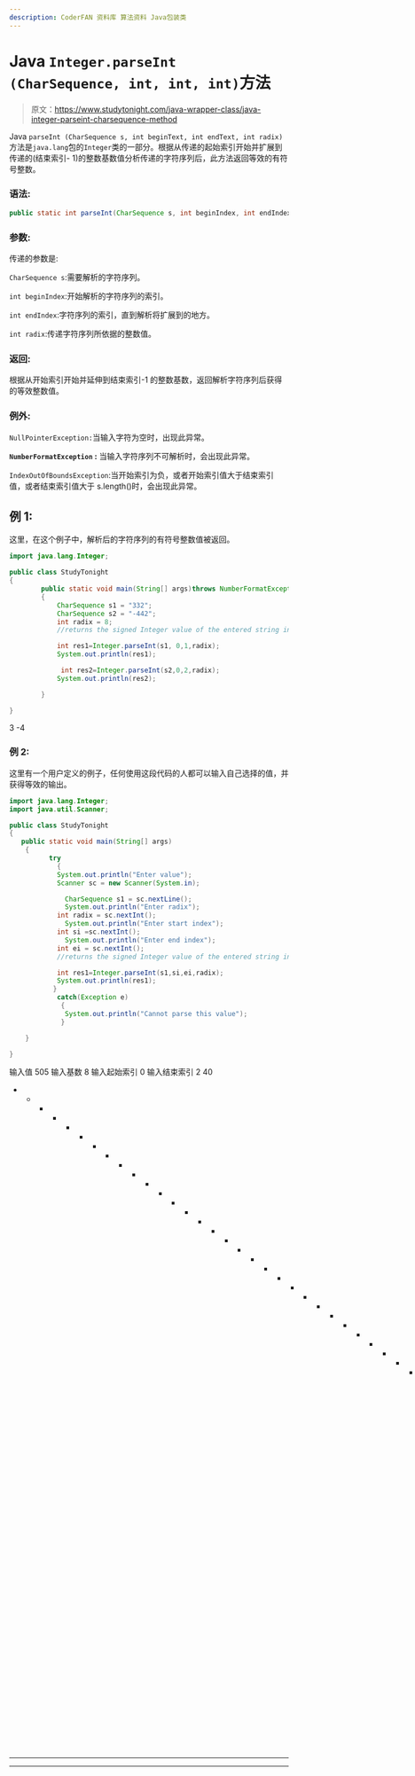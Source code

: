 ```yaml
---
description: CoderFAN 资料库 算法资料 Java包装类
---
```


# Java `Integer.parseInt (CharSequence, int, int, int)`方法

> 原文：<https://www.studytonight.com/java-wrapper-class/java-integer-parseint-charsequence-method>

Java `parseInt (CharSequence s, int beginText, int endText, int radix)`方法是`java.lang`包的`Integer`类的一部分。根据从传递的起始索引开始并扩展到传递的(结束索引- 1)的整数基数值分析传递的字符序列后，此方法返回等效的有符号整数。

### 语法:

```java
public static int parseInt(CharSequence s, int beginIndex, int endIndex, int radix) throws NumberFormatException
```

### 参数:

传递的参数是:

`CharSequence s`:需要解析的字符序列。

`int beginIndex`:开始解析的字符序列的索引。

`int endIndex`:字符序列的索引，直到解析将扩展到的地方。

`int radix`:传递字符序列所依据的整数值。

### 返回:

根据从开始索引开始并延伸到结束索引-1 的整数基数，返回解析字符序列后获得的等效整数值。

### 例外:

`NullPointerException:`当输入字符为空时，出现此异常。

**`NumberFormatException` :** 当输入字符序列不可解析时，会出现此异常。

`IndexOutOfBoundsException`:当开始索引为负，或者开始索引值大于结束索引值，或者结束索引值大于 s.length()时，会出现此异常。

## 例 1:

这里，在这个例子中，解析后的字符序列的有符号整数值被返回。

```java
import java.lang.Integer;

public class StudyTonight
{  
        public static void main(String[] args)throws NumberFormatException 
        { 
	        CharSequence s1 = "332";
            CharSequence s2 = "-442";
            int radix = 8;  
            //returns the signed Integer value of the entered string in accordance with the radix and beginning and end index

            int res1=Integer.parseInt(s1, 0,1,radix);
            System.out.println(res1); 

             int res2=Integer.parseInt(s2,0,2,radix);
            System.out.println(res2);  

        }  

} 
```

3
-4

### 例 2:

这里有一个用户定义的例子，任何使用这段代码的人都可以输入自己选择的值，并获得等效的输出。

```java
import java.lang.Integer;
import java.util.Scanner;

public class StudyTonight
{  
   public static void main(String[] args)
    { 
          try
	        {
            System.out.println("Enter value");
            Scanner sc = new Scanner(System.in);

	          CharSequence s1 = sc.nextLine();
	          System.out.println("Enter radix");
            int radix = sc.nextInt();
	          System.out.println("Enter start index");
            int si =sc.nextInt();
	          System.out.println("Enter end index");
            int ei = sc.nextInt();
            //returns the signed Integer value of the entered string in accordance with the radix and beginning and end index

            int res1=Integer.parseInt(s1,si,ei,radix);
            System.out.println(res1); 
           }  
	        catch(Exception e)
	         {
	          System.out.println("Cannot parse this value");
	         }

    }  

} 
```

输入值
505
输入基数
8
输入起始索引
0
输入结束索引
2
40
* * * * * * * * * * * * * * * * * * * * * * * * * * * * * * * * T10】输入值
595
输入基数
2
输入起始索引
0
输入结束索引
4
无法解析此值

* * *

* * *